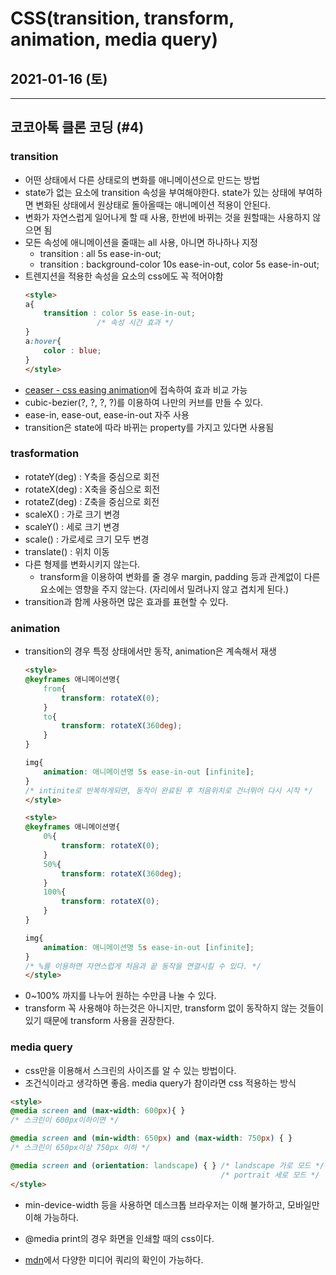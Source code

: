 # CSS(transition, transform, animation, media query)
## 2021-01-16 (토)
---
## 코코아톡 클론 코딩 (#4)

### transition
- 어떤 상태에서 다른 상태로의 변화를 애니메이션으로 만드는 방법
- state가 없는 요소에 transition 속성을 부여해야한다. state가 있는 상태에 부여하면 변화된 상태에서 원상태로 돌아올때는 애니메이션 적용이 안된다.
- 변화가 자연스럽게 일어나게 할 때 사용, 한번에 바뀌는 것을 원할때는 사용하지 않으면 됨
- 모든 속성에 애니메이션을 줄때는 all 사용, 아니면 하나하나 지정
  - transition : all 5s ease-in-out;
  - transition : background-color 10s ease-in-out, color 5s ease-in-out;
- 트렌지션을 적용한 속성을 요소의 css에도 꼭 적어야함
    ``` html
    <style>
    a{
        transition : color 5s ease-in-out;
                    /* 속성 시간 효과 */
    }
    a:hover{
        color : blue;
    }
    </style>
    ```
- [ceaser - css easing animation](https://matthewlein.com/tools/ceaser)에 접속하여 효과 비교 가능
- cubic-bezier(?, ?, ?, ?)를 이용하여 나만의 커브를 만들 수 있다.
- ease-in, ease-out, ease-in-out 자주 사용
- transition은 state에 따라 바뀌는 property를 가지고 있다면 사용됨

### trasformation
- rotateY(deg) : Y축을 중심으로 회전
- rotateX(deg) : X축을 중심으로 회전
- rotateZ(deg) : Z축을 중심으로 회전
- scaleX() : 가로 크기 변경
- scaleY() : 세로 크기 변경
- scale() : 가로세로 크기 모두 변경
- translate() : 위치 이동
- 다른 형제를 변화시키지 않는다. 
  - transform을 이용하여 변화를 줄 경우 margin, padding 등과 관계없이 다른 요소에는 영향을 주지 않는다. (자리에서 밀려나지 않고 겹치게 된다.)
- transition과 함께 사용하면 많은 효과를 표현할 수 있다.

### animation
- transition의 경우 특정 상태에서만 동작, animation은 계속해서 재생
    ```html
    <style>
    @keyframes 애니메이션명{
        from{
            transform: rotateX(0);	
        }
        to{
            transform: rotateX(360deg);
        }
    }

    img{
        animation: 애니메이션명 5s ease-in-out [infinite];
    }
    /* intinite로 반복하게되면, 동작이 완료된 후 처음위치로 건너뛰어 다시 시작 */
    </style>
    ```
    ```html
    <style>
    @keyframes 애니메이션명{
        0%{
            transform: rotateX(0);	
        }
        50%{
            transform: rotateX(360deg);
        }
        100%{
            transform: rotateX(0);
        }
    }

    img{
        animation: 애니메이션명 5s ease-in-out [infinite];
    }
    /* %를 이용하면 자연스럽게 처음과 끝 동작을 연결시킬 수 있다. */
    </style>
    ```
- 0~100% 까지를 나누어 원하는 수만큼 나눌 수 있다.
- transform 꼭 사용해야 하는것은 아니지만, transform 없이 동작하지 않는 것들이 있기 때문에 transform 사용을 권장한다.

### media query
- css만을 이용해서 스크린의 사이즈를 알 수 있는 방법이다.
- 조건식이라고 생각하면 좋음. media query가 참이라면 css 적용하는 방식
```html
<style>
@media screen and (max-width: 600px){ } 
/* 스크린이 600px이하이면 */

@media screen and (min-width: 650px) and (max-width: 750px) { } 
/* 스크린이 650px이상 750px 이하 */

@media screen and (orientation: landscape) { } /* landscape 가로 모드 */ 
                                               /* portrait 세로 모드 */
</style>
```
- min-device-width 등을 사용하면 데스크톱 브라우저는 이해 불가하고, 모바일만 이해 가능하다.
- @media print의 경우 화면을 인쇄할 때의 css이다.

- [mdn](https://developer.mozilla.org/ko/docs/Web/Guide/CSS/Media_queries)에서 다양한 미디어 쿼리의 확인이 가능하다.

